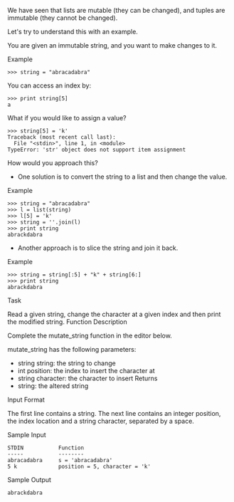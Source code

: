 We have seen that lists are mutable (they can be changed), and tuples are immutable (they cannot be changed).

Let's try to understand this with an example.

You are given an immutable string, and you want to make changes to it.

Example

```
>>> string = "abracadabra"

```

You can access an index by:
```
>>> print string[5]
a

```

What if you would like to assign a value?
```
>>> string[5] = 'k' 
Traceback (most recent call last):
  File "<stdin>", line 1, in <module>
TypeError: 'str' object does not support item assignment

```
How would you approach this?

- One solution is to convert the string to a list and then change the value.

Example

```
>>> string = "abracadabra"
>>> l = list(string)
>>> l[5] = 'k'
>>> string = ''.join(l)
>>> print string
abrackdabra

```

- Another approach is to slice the string and join it back.

Example

```
>>> string = string[:5] + "k" + string[6:]
>>> print string
abrackdabra

```

Task

Read a given string, change the character at a given index and then print the modified string.
Function Description

Complete the mutate_string function in the editor below.

mutate_string has the following parameters:

- string string: the string to change
- int position: the index to insert the character at
- string character: the character to insert
Returns
- string: the altered string

Input Format

The first line contains a string.
The next line contains an integer position, the index location and a string character, separated by a space.

Sample Input

```
STDIN           Function
-----           --------
abracadabra     s = 'abracadabra'
5 k             position = 5, character = 'k'

```

Sample Output

```
abrackdabra

```